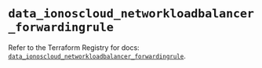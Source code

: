 # `data_ionoscloud_networkloadbalancer_forwardingrule`

Refer to the Terraform Registry for docs: [`data_ionoscloud_networkloadbalancer_forwardingrule`](https://registry.terraform.io/providers/ionos-cloud/ionoscloud/6.4.15/docs/data-sources/networkloadbalancer_forwardingrule).

